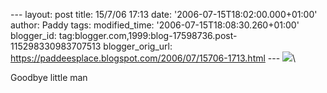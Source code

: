 \-\-- layout: post title: 15/7/06 17:13 date:
\'2006-07-15T18:02:00.000+01:00\' author: Paddy tags: modified\_time:
\'2006-07-15T18:08:30.260+01:00\' blogger\_id:
tag:blogger.com,1999:blog-17598736.post-115298330983707513
blogger\_orig\_url:
https://paddeesplace.blogspot.com/2006/07/15706-1713.html \-\--
[![](https://photos1.blogger.com/blogger/7081/1699/320/2006_0713Image0006.jpg)](https://photos1.blogger.com/blogger/7081/1699/1600/2006_0713Image0006.jpg)\

Goodbye little man
